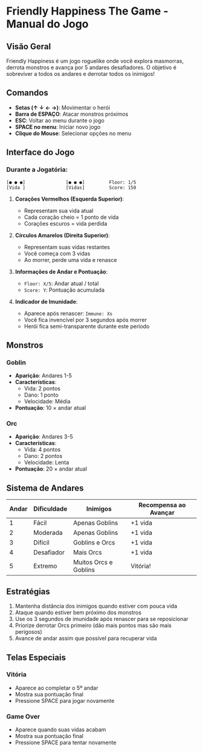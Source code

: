 # Friendly Happiness The Game - Manual do Jogo

## Visão Geral
Friendly Happiness é um jogo roguelike onde você explora masmorras, derrota monstros e avança por 5 andares desafiadores. O objetivo é sobreviver a todos os andares e derrotar todos os inimigos!

## Comandos
- **Setas (↑ ↓ ← →)**: Movimentar o herói
- **Barra de ESPAÇO**: Atacar monstros próximos
- **ESC**: Voltar ao menu durante o jogo
- **SPACE no menu**: Iniciar novo jogo
- **Clique do Mouse**: Selecionar opções no menu

## Interface do Jogo

### Durante a Jogatória:
```
[● ● ●]               [● ● ●]         Floor: 1/5
[Vida ]               [Vidas]         Score: 150
```

1. **Corações Vermelhos (Esquerda Superior)**:
   - Representam sua vida atual
   - Cada coração cheio = 1 ponto de vida
   - Corações escuros = vida perdida

2. **Círculos Amarelos (Direita Superior)**:
   - Representam suas vidas restantes
   - Você começa com 3 vidas
   - Ao morrer, perde uma vida e renasce

3. **Informações de Andar e Pontuação**:
   - `Floor: X/5`: Andar atual / total
   - `Score: Y`: Pontuação acumulada

4. **Indicador de Imunidade**:
   - Aparece após renascer: `Immune: Xs`
   - Você fica invencível por 3 segundos após morrer
   - Herói fica semi-transparente durante este período

## Monstros

### Goblin
- **Aparição**: Andares 1-5
- **Características**:
  - Vida: 2 pontos
  - Dano: 1 ponto
  - Velocidade: Média
- **Pontuação**: 10 × andar atual

### Orc
- **Aparição**: Andares 3-5
- **Características**:
  - Vida: 4 pontos
  - Dano: 2 pontos
  - Velocidade: Lenta
- **Pontuação**: 20 × andar atual

## Sistema de Andares

| Andar | Dificuldade | Inimigos               | Recompensa ao Avançar |
|-------|-------------|------------------------|-----------------------|
| 1     | Fácil       | Apenas Goblins         | +1 vida              |
| 2     | Moderada    | Apenas Goblins         | +1 vida              |
| 3     | Difícil     | Goblins e Orcs         | +1 vida              |
| 4     | Desafiador  | Mais Orcs              | +1 vida              |
| 5     | Extremo     | Muitos Orcs e Goblins  | Vitória!             |

## Estratégias
1. Mantenha distância dos inimigos quando estiver com pouca vida
2. Ataque quando estiver bem próximo dos monstros
3. Use os 3 segundos de imunidade após renascer para se reposicionar
4. Priorize derrotar Orcs primeiro (dão mais pontos mas são mais perigosos)
5. Avance de andar assim que possível para recuperar vida

## Telas Especiais

### Vitória
- Aparece ao completar o 5º andar
- Mostra sua pontuação final
- Pressione SPACE para jogar novamente

### Game Over
- Aparece quando suas vidas acabam
- Mostra sua pontuação final
- Pressione SPACE para tentar novamente
